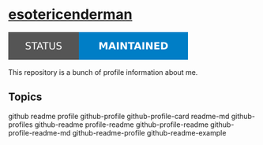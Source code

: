 # [esotericenderman][website]

[![Project status: maintained][maintained-status]][root]

This repository is a bunch of profile information about me.

## Topics

github readme profile github-profile github-profile-card readme-md github-profiles github-readme profile-readme github-profile-readme github-profile-readme-md github-readme-profile github-readme-example

<!-- Link aliases -->

[root]: /
[website]: https://www.github.com/esotericenderman

<!-- Files -->

<!-- Local -->

<!-- Images -->

<!-- Badges -->

<!-- status -->

[maintained-status]: ../assets/images/badges/status/maintained.svg
